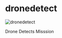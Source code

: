 # dronedetect

![dronedetect](https://github.com/innovativethinker/dronedetect/assets/127458338/fe4aead7-983f-4d6c-b278-6a4d82054427)

Drone Detects Misssion
